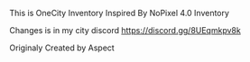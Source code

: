 This is OneCity Inventory Inspired By NoPixel 4.0 Inventory

Changes is in my city discord 
https://discord.gg/8UEqmkpv8k

Originaly Created by Aspect
